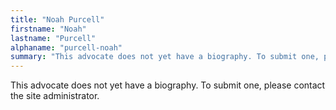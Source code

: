 ```yaml
---
title: "Noah Purcell"
firstname: "Noah"
lastname: "Purcell"
alphaname: "purcell-noah"
summary: "This advocate does not yet have a biography. To submit one, please contact the site administrator."
---
```

This advocate does not yet have a biography. To submit one, please contact the site administrator.

